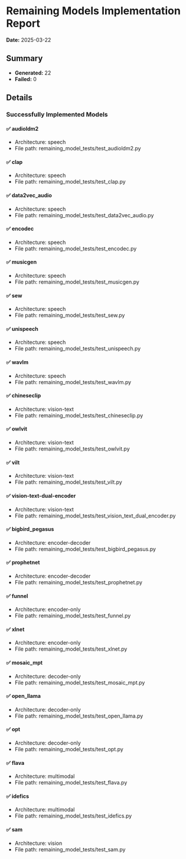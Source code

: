 # Remaining Models Implementation Report

**Date:** 2025-03-22

## Summary

- **Generated:** 22
- **Failed:** 0

## Details

### Successfully Implemented Models

#### ✅ audioldm2
- Architecture: speech
- File path: remaining_model_tests/test_audioldm2.py

#### ✅ clap
- Architecture: speech
- File path: remaining_model_tests/test_clap.py

#### ✅ data2vec_audio
- Architecture: speech
- File path: remaining_model_tests/test_data2vec_audio.py

#### ✅ encodec
- Architecture: speech
- File path: remaining_model_tests/test_encodec.py

#### ✅ musicgen
- Architecture: speech
- File path: remaining_model_tests/test_musicgen.py

#### ✅ sew
- Architecture: speech
- File path: remaining_model_tests/test_sew.py

#### ✅ unispeech
- Architecture: speech
- File path: remaining_model_tests/test_unispeech.py

#### ✅ wavlm
- Architecture: speech
- File path: remaining_model_tests/test_wavlm.py

#### ✅ chineseclip
- Architecture: vision-text
- File path: remaining_model_tests/test_chineseclip.py

#### ✅ owlvit
- Architecture: vision-text
- File path: remaining_model_tests/test_owlvit.py

#### ✅ vilt
- Architecture: vision-text
- File path: remaining_model_tests/test_vilt.py

#### ✅ vision-text-dual-encoder
- Architecture: vision-text
- File path: remaining_model_tests/test_vision_text_dual_encoder.py

#### ✅ bigbird_pegasus
- Architecture: encoder-decoder
- File path: remaining_model_tests/test_bigbird_pegasus.py

#### ✅ prophetnet
- Architecture: encoder-decoder
- File path: remaining_model_tests/test_prophetnet.py

#### ✅ funnel
- Architecture: encoder-only
- File path: remaining_model_tests/test_funnel.py

#### ✅ xlnet
- Architecture: encoder-only
- File path: remaining_model_tests/test_xlnet.py

#### ✅ mosaic_mpt
- Architecture: decoder-only
- File path: remaining_model_tests/test_mosaic_mpt.py

#### ✅ open_llama
- Architecture: decoder-only
- File path: remaining_model_tests/test_open_llama.py

#### ✅ opt
- Architecture: decoder-only
- File path: remaining_model_tests/test_opt.py

#### ✅ flava
- Architecture: multimodal
- File path: remaining_model_tests/test_flava.py

#### ✅ idefics
- Architecture: multimodal
- File path: remaining_model_tests/test_idefics.py

#### ✅ sam
- Architecture: vision
- File path: remaining_model_tests/test_sam.py